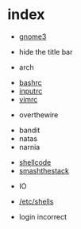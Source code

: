 # index

* [gnome3](gnome3.md)
 + hide the title bar
* arch
 + [bashrc](arch/bashrc)
 + [inputrc](arch/inputrc)
 + [vimrc](arch/vimrc)
* overthewire
 + bandit
 + natas
 + narnia
* [shellcode](shellcode.md)
* [smashthestack](smashthestack.md)
 + IO
* [/etc/shells](shells.md)
 + login incorrect
